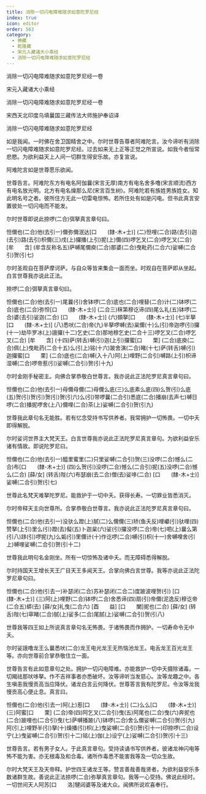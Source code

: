 ```yaml
---
title: 消除一切闪电障难随求如意陀罗尼经
index: true
icon: editor
order: 563
category:
  - 佛藏
  - 乾隆藏
  - 宋元入藏诸大小乘经
  - 消除一切闪电障难随求如意陀罗尼经
---
```


消除一切闪电障难随求如意陀罗尼经一卷  

宋元入藏诸大小乘经  

消除一切闪电障难随求如意陀罗尼经一卷  

宋西天北印度乌填曩国三藏传法大师施护奉诏译  

消除一切闪电障难随求如意陀罗尼经  

如是我闻。一时佛在舍卫国精舍之中。尔时世尊告尊者阿难陀言。汝今谛听有消除一切闪电障难随求如意陀罗尼经。过去如来无上正等正觉之所宣说。如我今者恒常悲愍。为欲利益天上人间一切群生得安乐故。亦复宣说。  

阿难陀言如是世尊愿乐欲闻。  

世尊告言。阿难陀东方有电名阿伽曩(宋言无厚)南方有电名舍多噜(宋言顺流)西方有电名放光明。北方有电名燥那么尼(宋言百生树)。阿难陀若有族姓男族姓女。知此明名号之者。彼所住方无此一切雷电惊怖。若所住处有如是闪电。但书此真言安置彼处一切闪电而不能发。  

尔时世尊即说此捺啰(二合)弭拏真言章句曰。  

怛儞也(二合)他(去引一)儞弥儞泯达[口　　(隸-木+士)] (二)怛哩(二合)路(去引)迦(去引)路(去引)枳儞(三)戌(上)攞播(上引)抳(上)儞(四)啰乞叉(二合)啰乞叉(二合) [牟　　含] (牟含反称名五)萨嚩尾儞庾(二合)那婆(二合)曳毗药(二合六)娑嚩(二合引)贺(引七)  

尔时圣观自在菩萨摩诃萨。与自众等皆来集会一面而坐。时观自在菩萨即从坐起。白言世尊我亦说此正法。  

捺啰(二合)弭拏真言章句曰。  

怛儞也(二合)他(去引一)尾曩(引)舍钵啰(二合)底也(二合)哩替(二合)计(二)钵啰(二合)底也(二合)弥怛[口　　(隸-木+士)] (二合三)秣第穆讫谛(四)尾么礼(五)钵啰(二合)婆(去引)娑迦(二合) [口　　(隸-木+士)] (六)頞拏[口　　(隸-木+士)] (七)半拏[口　　(隸-木+士)] (八)悉吠(二合)帝(九)半拏啰嚩(去)枲儞(十)么(引)帝迦啰(引)攞(十一)劫毕罗冰(上)誐攞(十二)乞史(二合)那地穆乞史(二合十三)啰乞叉(二合)啰乞叉(二合) [牟　　含] (十四)萨(转舌)嚩(引)迦(上引)攞蜜[口　　栗] (二合)底庾(二合)佩(上)曳毗药(二合十五)么(引上)铭(十六)跛舍演(二合)睹(十七)萨(转舌)嚩(引)迦攞蜜[口　　栗] (二合)底也(二合)嚩(入十八)阿(上)哩野(二合引)嚩路(上引)枳谛湿嚩(二合)啰帝惹(引)娑嚩(二合引)贺(引十九)  

尔时金刚手秘密主。向佛合掌恭敬白世尊言。我亦说此正法陀罗尼真言章句曰。  

怛儞也(二合)他(去引一)母儞母儞(二)母儞么底(三)么底素么底(四)么贺(引)么底(五)贺(引)贺(引)贺(引)贺(引六)么(引)带啰曩(二合引)悉底(二合)播崩(去声七)嚩日啰(二合)播抳啰舍(上八)儞哩(二合)茶(上)娑嚩(二合引)贺(引九)  

世尊我此章句名无能胜。若有忆念受持书写供养者。我常拥护一切怖畏。一切中夭即得解脱。  

尔时娑诃世界主大梵天王。白言世尊我亦说此正法陀罗尼真言章句。为欲利益安乐诸有情故。即说陀罗尼曰。  

怛儞也(二合)他(去引一)醯里蜜里(二)只里娑嚩(二合引)贺(三)没啰(二合)憾么(二合)布[口　　(隸-木+士)] (四)么贺(引)没啰(二合)憾么(二合引)抳(五)没啰(二合)憾么(二合) [薛/女] (转舌)陛(六)布瑟崩(去二合)僧(去)娑哆(二合) [口　　(隸-木+士)]娑嚩(二合引)贺(引七)  

世尊此名梵天难拏陀罗尼。能救护于一切中夭。获得长寿。一切罪业皆悉消灭。  

尔时帝释天主向世尊所。合掌恭敬白世尊言。我亦说此正法陀罗尼真言章句曰。  

怛儞也(二合)他(去引一)没驮么蹬(上)腻(二)么儞儞(三)矫(鱼夭反)哩巘(引)驮哩(四)赞拏(上引)里么(引)蹬(去)儗(五)卜迦枲(六)娑(引)攞没啰(二合)帝(七)呬(上)曩么第(引八)跢(引)啰抳(九)么姤(引)里儞计(十)作讫啰(二合)嚩(引)枳(十一)舍嚩哩舍(引上)嚩哩娑嚩(二合引)贺(引十二)  

世尊我此明句名金刚坐。所有一切惊怖及诸中夭。而无障碍悉得解脱。  

尔时持国天王增长天王广目天王多闻天王。合掌向佛白言世尊。我等亦说此正法陀罗尼章句曰。  

怛儞也(二合)他(引去一)补瑟闭(二合)苏补瑟闭(二合二)度跛波哩贺(引) [口　　(隸-木+士)] (三)阿(上)哩野(二合)钵啰(二合)舍悉谛(四)扇(引)帝儞(泥逸反)穆讫帝(二合五)蟒(去) [薛/女]礼曳(二合六) [酉　　益] [口　　闌]抳也(二合) [薛/女] (转舌)陛(七)窣睹(二合)腻(上)娑多(二合)尾腻(上)娑嚩(二合引)贺(引八)  

世尊我等四王如上所说真言章句名无怖畏。于诸怖畏而作拥护。一切寿命令无中夭。  

尔时娑誐噜龙王么曩悉吠(二合)龙王电光龙王无热恼池龙王。电舌龙王百光龙王等。亦向世尊前合掌恭敬住立一面。  

世尊告言有此如意章句之处。拥护一切闪电障难。亦能救护一切中夭摄除诸毒。一切羯祛那吠哆拏。作不吉祥事者亦悉破坏。汝等谛听当发慈心。汝等龙趣之中。各生嗔恚我慢贡高当应降伏。诸龙白言云何降伏。世尊答言我有陀罗尼。令汝等龙我慢贡高心便止息。真言曰。  

怛儞也(二合)他(引去一)阿(上)惹[口　　(隸-木+士)] (二)么么[口　　(隸-木+士)] (三)阿蜜[口　　栗] (二合)帝(四)阿乞叉(二合引)曳(五)阿尾也(二合)曳(六)奔抳也(二合)跛哩也(二合引)曳(七)萨嚩播跛(八)钵啰(二合)舍么儞娑嚩(二合引)贺(引九)阿(引上)哩野半(引)拏(十)燥播(引)枳(上)曳娑嚩(二合引)贺(引十一)印捺啰(二合)设宁(上)曳娑嚩(二合引)贺(引十二)铭(上)伽(上)设宁(上)娑嚩(二合引)贺(引十三)  

世尊告言。若有男子女人。于此真言章句。受持读诵书写供养者。彼诸龙神闪电等怖不能为害。亦无根毒及和合毒。诸所作毒悉不能害我等及一切众生故。  

尔时大梵天王及天帝释。护世四王诸龙王等。赞言善哉善哉贤者。为欲利益安乐多数诸群生故。善说此正法捺啰(二合)弥拏真言章句。我等一心受持。佛说此经时。一切世间天人阿苏[口　　洛]犍闼婆等及诸大众。闻佛所说欢喜奉行。  
